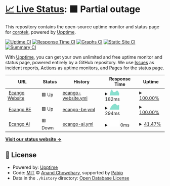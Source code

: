 # [📈 Live Status](https://demo.upptime.js.org): <!--live status--> **🟧 Partial outage**

This repository contains the open-source uptime monitor and status page for [corptek](https://demo.upptime.js.org), powered by [Upptime](https://github.com/upptime/upptime).

[![Uptime CI](https://github.com/corptek/upptime-final/workflows/Uptime%20CI/badge.svg)](https://github.com/corptek/upptime-final/actions?query=workflow%3A%22Uptime+CI%22)
[![Response Time CI](https://github.com/corptek/upptime-final/workflows/Response%20Time%20CI/badge.svg)](https://github.com/corptek/upptime-final/actions?query=workflow%3A%22Response+Time+CI%22)
[![Graphs CI](https://github.com/corptek/upptime-final/workflows/Graphs%20CI/badge.svg)](https://github.com/corptek/upptime-final/actions?query=workflow%3A%22Graphs+CI%22)
[![Static Site CI](https://github.com/corptek/upptime-final/workflows/Static%20Site%20CI/badge.svg)](https://github.com/corptek/upptime-final/actions?query=workflow%3A%22Static+Site+CI%22)
[![Summary CI](https://github.com/corptek/upptime-final/workflows/Summary%20CI/badge.svg)](https://github.com/corptek/upptime-final/actions?query=workflow%3A%22Summary+CI%22)

With [Upptime](https://upptime.js.org), you can get your own unlimited and free uptime monitor and status page, powered entirely by a GitHub repository. We use [Issues](https://github.com/corptek/upptime-final/issues) as incident reports, [Actions](https://github.com/corptek/upptime-final/actions) as uptime monitors, and [Pages](https://demo.upptime.js.org) for the status page.

<!--start: status pages-->
<!-- This summary is generated by Upptime (https://github.com/upptime/upptime) -->
<!-- Do not edit this manually, your changes will be overwritten -->
<!-- prettier-ignore -->
| URL | Status | History | Response Time | Uptime |
| --- | ------ | ------- | ------------- | ------ |
| <img alt="" src="https://icons.duckduckgo.com/ip3/www.ecango.com.ico" height="13"> [Ecango Website](https://www.ecango.com) | 🟩 Up | [ecango-website.yml](https://github.com/corptek/uptime-final/commits/HEAD/history/ecango-website.yml) | <details><summary><img alt="Response time graph" src="./graphs/ecango-website/response-time-week.png" height="20"> 182ms</summary><br><a href="https://status.ecango.com/history/ecango-website"><img alt="Response time 197" src="https://img.shields.io/endpoint?url=https%3A%2F%2Fraw.githubusercontent.com%2Fcorptek%2Fuptime-final%2FHEAD%2Fapi%2Fecango-website%2Fresponse-time.json"></a><br><a href="https://status.ecango.com/history/ecango-website"><img alt="24-hour response time 100" src="https://img.shields.io/endpoint?url=https%3A%2F%2Fraw.githubusercontent.com%2Fcorptek%2Fuptime-final%2FHEAD%2Fapi%2Fecango-website%2Fresponse-time-day.json"></a><br><a href="https://status.ecango.com/history/ecango-website"><img alt="7-day response time 182" src="https://img.shields.io/endpoint?url=https%3A%2F%2Fraw.githubusercontent.com%2Fcorptek%2Fuptime-final%2FHEAD%2Fapi%2Fecango-website%2Fresponse-time-week.json"></a><br><a href="https://status.ecango.com/history/ecango-website"><img alt="30-day response time 191" src="https://img.shields.io/endpoint?url=https%3A%2F%2Fraw.githubusercontent.com%2Fcorptek%2Fuptime-final%2FHEAD%2Fapi%2Fecango-website%2Fresponse-time-month.json"></a><br><a href="https://status.ecango.com/history/ecango-website"><img alt="1-year response time 197" src="https://img.shields.io/endpoint?url=https%3A%2F%2Fraw.githubusercontent.com%2Fcorptek%2Fuptime-final%2FHEAD%2Fapi%2Fecango-website%2Fresponse-time-year.json"></a></details> | <details><summary><a href="https://status.ecango.com/history/ecango-website">100.00%</a></summary><a href="https://status.ecango.com/history/ecango-website"><img alt="All-time uptime 100.00%" src="https://img.shields.io/endpoint?url=https%3A%2F%2Fraw.githubusercontent.com%2Fcorptek%2Fuptime-final%2FHEAD%2Fapi%2Fecango-website%2Fuptime.json"></a><br><a href="https://status.ecango.com/history/ecango-website"><img alt="24-hour uptime 100.00%" src="https://img.shields.io/endpoint?url=https%3A%2F%2Fraw.githubusercontent.com%2Fcorptek%2Fuptime-final%2FHEAD%2Fapi%2Fecango-website%2Fuptime-day.json"></a><br><a href="https://status.ecango.com/history/ecango-website"><img alt="7-day uptime 100.00%" src="https://img.shields.io/endpoint?url=https%3A%2F%2Fraw.githubusercontent.com%2Fcorptek%2Fuptime-final%2FHEAD%2Fapi%2Fecango-website%2Fuptime-week.json"></a><br><a href="https://status.ecango.com/history/ecango-website"><img alt="30-day uptime 100.00%" src="https://img.shields.io/endpoint?url=https%3A%2F%2Fraw.githubusercontent.com%2Fcorptek%2Fuptime-final%2FHEAD%2Fapi%2Fecango-website%2Fuptime-month.json"></a><br><a href="https://status.ecango.com/history/ecango-website"><img alt="1-year uptime 100.00%" src="https://img.shields.io/endpoint?url=https%3A%2F%2Fraw.githubusercontent.com%2Fcorptek%2Fuptime-final%2FHEAD%2Fapi%2Fecango-website%2Fuptime-year.json"></a></details>
| <img alt="" src="https://icons.duckduckgo.com/ip3/app.ecango.com.ico" height="13"> [Ecango BE](https://app.ecango.com/do/ping/) | 🟩 Up | [ecango-be.yml](https://github.com/corptek/uptime-final/commits/HEAD/history/ecango-be.yml) | <details><summary><img alt="Response time graph" src="./graphs/ecango-be/response-time-week.png" height="20"> 294ms</summary><br><a href="https://status.ecango.com/history/ecango-be"><img alt="Response time 265" src="https://img.shields.io/endpoint?url=https%3A%2F%2Fraw.githubusercontent.com%2Fcorptek%2Fuptime-final%2FHEAD%2Fapi%2Fecango-be%2Fresponse-time.json"></a><br><a href="https://status.ecango.com/history/ecango-be"><img alt="24-hour response time 303" src="https://img.shields.io/endpoint?url=https%3A%2F%2Fraw.githubusercontent.com%2Fcorptek%2Fuptime-final%2FHEAD%2Fapi%2Fecango-be%2Fresponse-time-day.json"></a><br><a href="https://status.ecango.com/history/ecango-be"><img alt="7-day response time 294" src="https://img.shields.io/endpoint?url=https%3A%2F%2Fraw.githubusercontent.com%2Fcorptek%2Fuptime-final%2FHEAD%2Fapi%2Fecango-be%2Fresponse-time-week.json"></a><br><a href="https://status.ecango.com/history/ecango-be"><img alt="30-day response time 273" src="https://img.shields.io/endpoint?url=https%3A%2F%2Fraw.githubusercontent.com%2Fcorptek%2Fuptime-final%2FHEAD%2Fapi%2Fecango-be%2Fresponse-time-month.json"></a><br><a href="https://status.ecango.com/history/ecango-be"><img alt="1-year response time 265" src="https://img.shields.io/endpoint?url=https%3A%2F%2Fraw.githubusercontent.com%2Fcorptek%2Fuptime-final%2FHEAD%2Fapi%2Fecango-be%2Fresponse-time-year.json"></a></details> | <details><summary><a href="https://status.ecango.com/history/ecango-be">100.00%</a></summary><a href="https://status.ecango.com/history/ecango-be"><img alt="All-time uptime 100.00%" src="https://img.shields.io/endpoint?url=https%3A%2F%2Fraw.githubusercontent.com%2Fcorptek%2Fuptime-final%2FHEAD%2Fapi%2Fecango-be%2Fuptime.json"></a><br><a href="https://status.ecango.com/history/ecango-be"><img alt="24-hour uptime 100.00%" src="https://img.shields.io/endpoint?url=https%3A%2F%2Fraw.githubusercontent.com%2Fcorptek%2Fuptime-final%2FHEAD%2Fapi%2Fecango-be%2Fuptime-day.json"></a><br><a href="https://status.ecango.com/history/ecango-be"><img alt="7-day uptime 100.00%" src="https://img.shields.io/endpoint?url=https%3A%2F%2Fraw.githubusercontent.com%2Fcorptek%2Fuptime-final%2FHEAD%2Fapi%2Fecango-be%2Fuptime-week.json"></a><br><a href="https://status.ecango.com/history/ecango-be"><img alt="30-day uptime 100.00%" src="https://img.shields.io/endpoint?url=https%3A%2F%2Fraw.githubusercontent.com%2Fcorptek%2Fuptime-final%2FHEAD%2Fapi%2Fecango-be%2Fuptime-month.json"></a><br><a href="https://status.ecango.com/history/ecango-be"><img alt="1-year uptime 100.00%" src="https://img.shields.io/endpoint?url=https%3A%2F%2Fraw.githubusercontent.com%2Fcorptek%2Fuptime-final%2FHEAD%2Fapi%2Fecango-be%2Fuptime-year.json"></a></details>
| <img alt="" src="https://icons.duckduckgo.com/ip3/transcriber.ecango.com.ico" height="13"> [Ecango AI](https://transcriber.ecango.com/ping/) | 🟥 Down | [ecango-ai.yml](https://github.com/corptek/uptime-final/commits/HEAD/history/ecango-ai.yml) | <details><summary><img alt="Response time graph" src="./graphs/ecango-ai/response-time-week.png" height="20"> 0ms</summary><br><a href="https://status.ecango.com/history/ecango-ai"><img alt="Response time 168" src="https://img.shields.io/endpoint?url=https%3A%2F%2Fraw.githubusercontent.com%2Fcorptek%2Fuptime-final%2FHEAD%2Fapi%2Fecango-ai%2Fresponse-time.json"></a><br><a href="https://status.ecango.com/history/ecango-ai"><img alt="24-hour response time 0" src="https://img.shields.io/endpoint?url=https%3A%2F%2Fraw.githubusercontent.com%2Fcorptek%2Fuptime-final%2FHEAD%2Fapi%2Fecango-ai%2Fresponse-time-day.json"></a><br><a href="https://status.ecango.com/history/ecango-ai"><img alt="7-day response time 0" src="https://img.shields.io/endpoint?url=https%3A%2F%2Fraw.githubusercontent.com%2Fcorptek%2Fuptime-final%2FHEAD%2Fapi%2Fecango-ai%2Fresponse-time-week.json"></a><br><a href="https://status.ecango.com/history/ecango-ai"><img alt="30-day response time 170" src="https://img.shields.io/endpoint?url=https%3A%2F%2Fraw.githubusercontent.com%2Fcorptek%2Fuptime-final%2FHEAD%2Fapi%2Fecango-ai%2Fresponse-time-month.json"></a><br><a href="https://status.ecango.com/history/ecango-ai"><img alt="1-year response time 168" src="https://img.shields.io/endpoint?url=https%3A%2F%2Fraw.githubusercontent.com%2Fcorptek%2Fuptime-final%2FHEAD%2Fapi%2Fecango-ai%2Fresponse-time-year.json"></a></details> | <details><summary><a href="https://status.ecango.com/history/ecango-ai">41.47%</a></summary><a href="https://status.ecango.com/history/ecango-ai"><img alt="All-time uptime 88.86%" src="https://img.shields.io/endpoint?url=https%3A%2F%2Fraw.githubusercontent.com%2Fcorptek%2Fuptime-final%2FHEAD%2Fapi%2Fecango-ai%2Fuptime.json"></a><br><a href="https://status.ecango.com/history/ecango-ai"><img alt="24-hour uptime 0.00%" src="https://img.shields.io/endpoint?url=https%3A%2F%2Fraw.githubusercontent.com%2Fcorptek%2Fuptime-final%2FHEAD%2Fapi%2Fecango-ai%2Fuptime-day.json"></a><br><a href="https://status.ecango.com/history/ecango-ai"><img alt="7-day uptime 41.47%" src="https://img.shields.io/endpoint?url=https%3A%2F%2Fraw.githubusercontent.com%2Fcorptek%2Fuptime-final%2FHEAD%2Fapi%2Fecango-ai%2Fuptime-week.json"></a><br><a href="https://status.ecango.com/history/ecango-ai"><img alt="30-day uptime 86.53%" src="https://img.shields.io/endpoint?url=https%3A%2F%2Fraw.githubusercontent.com%2Fcorptek%2Fuptime-final%2FHEAD%2Fapi%2Fecango-ai%2Fuptime-month.json"></a><br><a href="https://status.ecango.com/history/ecango-ai"><img alt="1-year uptime 88.86%" src="https://img.shields.io/endpoint?url=https%3A%2F%2Fraw.githubusercontent.com%2Fcorptek%2Fuptime-final%2FHEAD%2Fapi%2Fecango-ai%2Fuptime-year.json"></a></details>

<!--end: status pages-->

[**Visit our status website →**](https://demo.upptime.js.org)

## 📄 License

- Powered by: [Upptime](https://github.com/upptime/upptime)
- Code: [MIT](./LICENSE) © [Anand Chowdhary](https://anandchowdhary.com), supported by [Pabio](https://pabio.com)
- Data in the `./history` directory: [Open Database License](https://opendatacommons.org/licenses/odbl/1-0/)
